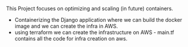 This Project focuses on optimizing and scaling (in future) containers.

- Containerizing the Django application where we can build the docker image and we can create the infra in AWS.
- using terraform we can create the infrastructure on AWS - main.tf contains all the code for infra creation on aws.



